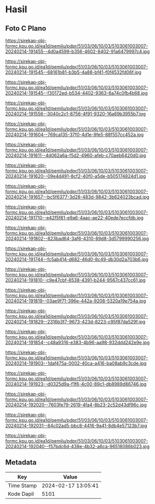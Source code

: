 # Hasil

## Foto C Plano

https://sirekap-obj-formc.kpu.go.id/ea1d/pemilu/pdpr/51/03/06/10/03/5103061003007-20240214-191455--4d0a4599-b356-4602-8402-91a6479997c4.jpg

https://sirekap-obj-formc.kpu.go.id/ea1d/pemilu/pdpr/51/03/06/10/03/5103061003007-20240214-191545--68161b81-b3b5-4a88-bf41-f0f4532fd06f.jpg

https://sirekap-obj-formc.kpu.go.id/ea1d/pemilu/pdpr/51/03/06/10/03/5103061003007-20240214-191545--f30172ed-b534-4402-9363-6a74c0fb4b68.jpg

https://sirekap-obj-formc.kpu.go.id/ea1d/pemilu/pdpr/51/03/06/10/03/5103061003007-20240214-191556--3040c2c1-8756-4f91-9320-16a69b3955b7.jpg

https://sirekap-obj-formc.kpu.go.id/ea1d/pemilu/pdpr/51/03/06/10/03/5103061003007-20240214-191604--769ca135-37f0-4d1e-9fe5-88f557cc452a.jpg

https://sirekap-obj-formc.kpu.go.id/ea1d/pemilu/pdpr/51/03/06/10/03/5103061003007-20240214-191611--4d062a6a-f5d2-4960-afeb-c70aeb6420d0.jpg

https://sirekap-obj-formc.kpu.go.id/ea1d/pemilu/pdpr/51/03/06/10/03/5103061003007-20240214-191620--09e4d491-8cf2-40f0-a5de-b505174824d1.jpg

https://sirekap-obj-formc.kpu.go.id/ea1d/pemilu/pdpr/51/03/06/10/03/5103061003007-20240214-191657--bc5f6377-3d28-483d-9842-3b624023bcad.jpg

https://sirekap-obj-formc.kpu.go.id/ea1d/pemilu/pdpr/51/03/06/10/03/5103061003007-20240214-191710--e42f5f81-e9a6-4aac-ae22-40ede7eccfdb.jpg

https://sirekap-obj-formc.kpu.go.id/ea1d/pemilu/pdpr/51/03/06/10/03/5103061003007-20240214-191802--823bad64-3af6-4310-89d8-3d5799990256.jpg

https://sirekap-obj-formc.kpu.go.id/ea1d/pemilu/pdpr/51/03/06/10/03/5103061003007-20240214-191744--fc5ab414-d682-46d0-8c49-db30d2a703b6.jpg

https://sirekap-obj-formc.kpu.go.id/ea1d/pemilu/pdpr/51/03/06/10/03/5103061003007-20240214-191810--c9e47cbf-8538-4391-b244-9567c437cc61.jpg

https://sirekap-obj-formc.kpu.go.id/ea1d/pemilu/pdpr/51/03/06/10/03/5103061003007-20240214-191819--03ae9f71-396e-442a-9208-5320a19e754a.jpg

https://sirekap-obj-formc.kpu.go.id/ea1d/pemilu/pdpr/51/03/06/10/03/5103061003007-20240214-191829--2316b3f7-9673-423d-8223-c95f87da529f.jpg

https://sirekap-obj-formc.kpu.go.id/ea1d/pemilu/pdpr/51/03/06/10/03/5103061003007-20240214-191854--c48a9316-e383-4b96-aa98-932ddd242e9e.jpg

https://sirekap-obj-formc.kpu.go.id/ea1d/pemilu/pdpr/51/03/06/10/03/5103061003007-20240214-191903--1daf475a-0002-40ca-a416-ba08ab9c3cde.jpg

https://sirekap-obj-formc.kpu.go.id/ea1d/pemilu/pdpr/51/03/06/10/03/5103061003007-20240214-191923--d0325d9a-f1f6-4c00-89c1-db8989d86746.jpg

https://sirekap-obj-formc.kpu.go.id/ea1d/pemilu/pdpr/51/03/06/10/03/5103061003007-20240214-192020--7603fe79-2619-4fa4-8b23-2c52d43df96c.jpg

https://sirekap-obj-formc.kpu.go.id/ea1d/pemilu/pdpr/51/03/06/10/03/5103061003007-20240214-192031--84c02ad5-bbc8-4416-9a41-8db4e57123b7.jpg

https://sirekap-obj-formc.kpu.go.id/ea1d/pemilu/pdpr/51/03/06/10/03/5103061003007-20240214-192040--f57bdc6d-438e-4b32-a6ca-96518086b023.jpg


## Metadata

| Key        | Value               |
| ---------- | ------------------- |
| Time Stamp | 2024-02-17 13:05:41 |
| Kode Dapil | 5101                |



